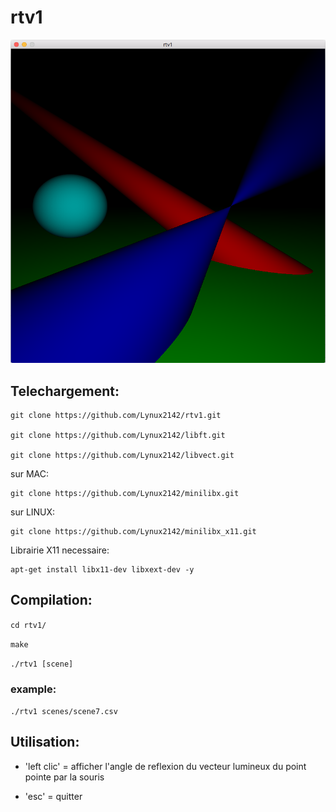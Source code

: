 # rtv1

![screenshot](/screen/screen.png?raw=true)

## Telechargement:
```
git clone https://github.com/Lynux2142/rtv1.git

git clone https://github.com/Lynux2142/libft.git

git clone https://github.com/Lynux2142/libvect.git
```
sur MAC:
```
git clone https://github.com/Lynux2142/minilibx.git
```
sur LINUX:
```
git clone https://github.com/Lynux2142/minilibx_x11.git
```
Librairie X11 necessaire:
```
apt-get install libx11-dev libxext-dev -y
```
## Compilation:

```cd rtv1/```

```make```

```./rtv1 [scene]```

### example:

```./rtv1 scenes/scene7.csv```

## Utilisation:

* 'left clic' = afficher l'angle de reflexion du vecteur lumineux du point pointe par la souris

* 'esc' = quitter
